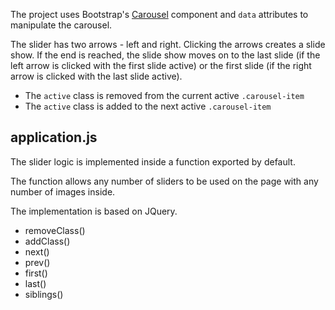 The project uses Bootstrap's [Carousel](https://v4-alpha.getbootstrap.com/components/carousel/#content) component and `data` attributes to manipulate the carousel.

The slider has two arrows - left and right. Clicking the arrows creates a slide show. If the end is reached, the slide show moves on to the last slide (if the left arrow is clicked with the first slide active) or the first slide (if the right arrow is clicked with the last slide active).

- The `active` class is removed from the current active `.carousel-item`
- The `active` class is added to the next active `.carousel-item`

## application.js

The slider logic is implemented inside a function exported by default.

The function allows any number of sliders to be used on the page with any number of images inside.

The implementation is based on JQuery.

- removeClass()
- addClass()
- next()
- prev()
- first()
- last()
- siblings()
